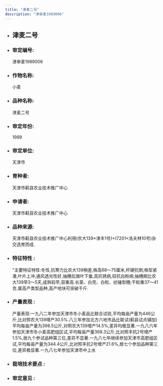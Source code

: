 ```yaml
---
title: "津麦二号"
description: "津审麦1989006"
---
```

* ## 津麦二号
* ###  审定编号:  
   津审麦1989006

*  ### 作物名称:  
   小麦

*   ###  品种名称: 
    津麦二号

*   ### 审定年份: 
    1989

*   ### 审定单位:  
    天津市

*   ### 育种者:  
    天津市蓟县农业技术推广中心

*   ### 申请者:  
    天津市蓟县农业技术推广中心

*   ### 品种来源:  
    天津市蓟县农业技术推广中心利用(农大139×津丰1号)×(7201×洛夫林10号)杂交选育而成.

*   ### 特征特性 : 
    "主要特征特性:冬性,抗寒力比农大139稍差,株高68～75厘米,杆硬抗倒;株型紧凑,叶片上冲,通风透光性好,抽穗后旗叶下垂,高抗锈病,较抗白粉病;抽穗期比农大139早3～5天,成熟较早,容重高.长茎、白壳、白粒、纺锤型穗;干粒重37～41克.属高产类型品种,高产地块可突破千斤.

*   ### 产量表现 : 
    产量表现:一九八二年参加天津市冬小麦品比联合试验,平均每亩产量为446公斤,比对照农大139增产30.5%.八三年参加北方六地市品比联试(蓟县试点辅加)平均每亩产量为398.5公斤,对照农大139增产14.5%,差异均极显著.一九八六年参加天津市冬小麦高肥组区试,平均每亩产量368.3公斤,比对照丰抗2号增产1.5%,居九个参试品种第三位,差异不显著.一九八七年继续参加天津市高肥组区试,平均每亩产量为344.4公斤,比对照丰抗2号增产21.6%,居七个参加品种第三位,差异极显著.一九八七年参加天津市中上水

*   ### 栽培技术要点 : 
    

*   ### 审定意见 : 
    
